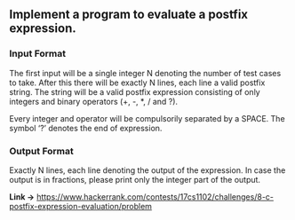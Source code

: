 ## Implement a program to evaluate a postfix expression.

### Input Format

The first input will be a single integer N denoting the number of test cases to take. After this there will be exactly N lines, each line a valid postfix string. The string will be a valid postfix expression consisting of only integers and binary operators (+, -, *, / and ?).

Every integer and operator will be compulsorily separated by a SPACE. The symbol ‘?’ denotes the end of expression.


### Output Format

Exactly N lines, each line denoting the output of the expression. In case the output is in fractions, please print only the integer part of the output.

**Link ->** https://www.hackerrank.com/contests/17cs1102/challenges/8-c-postfix-expression-evaluation/problem